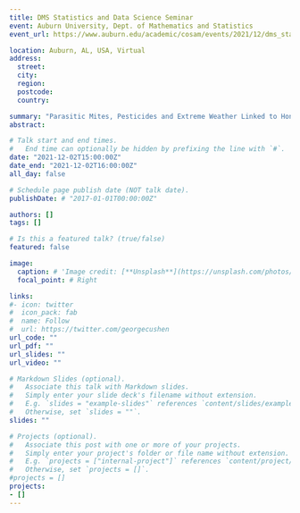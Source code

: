 ```yaml
---
title: DMS Statistics and Data Science Seminar
event: Auburn University, Dept. of Mathematics and Statistics
event_url: https://www.auburn.edu/academic/cosam/events/2021/12/dms_statistics_and_data_science_seminar.htm

location: Auburn, AL, USA, Virtual
address:
  street: 
  city: 
  region: 
  postcode:
  country: 

summary: "Parasitic Mites, Pesticides and Extreme Weather Linked to Honey Bee Loss: a Study Across the United States Through Multiple Open Data Sources"
abstract: 

# Talk start and end times.
#   End time can optionally be hidden by prefixing the line with `#`.
date: "2021-12-02T15:00:00Z" 
date_end: "2021-12-02T16:00:00Z"  
all_day: false

# Schedule page publish date (NOT talk date).
publishDate: # "2017-01-01T00:00:00Z"

authors: []
tags: []

# Is this a featured talk? (true/false)
featured: false

image:
  caption: # 'Image credit: [**Unsplash**](https://unsplash.com/photos/bzdhc5b3Bxs)'
  focal_point: # Right

links:
#- icon: twitter
#  icon_pack: fab
#  name: Follow
#  url: https://twitter.com/georgecushen
url_code: ""
url_pdf: ""
url_slides: ""
url_video: ""

# Markdown Slides (optional).
#   Associate this talk with Markdown slides.
#   Simply enter your slide deck's filename without extension.
#   E.g. `slides = "example-slides"` references `content/slides/example-slides.md`.
#   Otherwise, set `slides = ""`.
slides: "" 

# Projects (optional).
#   Associate this post with one or more of your projects.
#   Simply enter your project's folder or file name without extension.
#   E.g. `projects = ["internal-project"]` references `content/project/deep-learning/index.md`.
#   Otherwise, set `projects = []`.
#projects = []
projects:
- []
---
```

